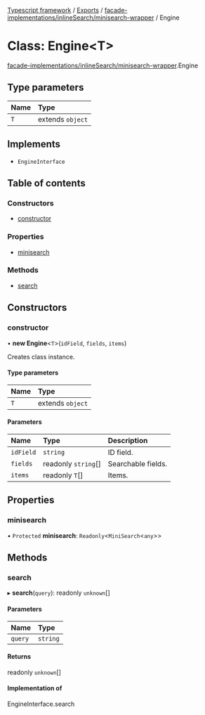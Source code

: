 [Typescript framework](../index.md) / [Exports](../modules.md) / [facade-implementations/inlineSearch/minisearch-wrapper](../modules/facade_implementations_inlineSearch_minisearch_wrapper.md) / Engine

# Class: Engine<T\>

[facade-implementations/inlineSearch/minisearch-wrapper](../modules/facade_implementations_inlineSearch_minisearch_wrapper.md).Engine

## Type parameters

| Name | Type |
| :------ | :------ |
| `T` | extends `object` |

## Implements

- `EngineInterface`

## Table of contents

### Constructors

- [constructor](facade_implementations_inlineSearch_minisearch_wrapper.Engine.md#constructor)

### Properties

- [minisearch](facade_implementations_inlineSearch_minisearch_wrapper.Engine.md#minisearch)

### Methods

- [search](facade_implementations_inlineSearch_minisearch_wrapper.Engine.md#search)

## Constructors

### constructor

• **new Engine**<`T`\>(`idField`, `fields`, `items`)

Creates class instance.

#### Type parameters

| Name | Type |
| :------ | :------ |
| `T` | extends `object` |

#### Parameters

| Name | Type | Description |
| :------ | :------ | :------ |
| `idField` | `string` | ID field. |
| `fields` | readonly `string`[] | Searchable fields. |
| `items` | readonly `T`[] | Items. |

## Properties

### minisearch

• `Protected` **minisearch**: `Readonly`<`MiniSearch`<`any`\>\>

## Methods

### search

▸ **search**(`query`): readonly `unknown`[]

#### Parameters

| Name | Type |
| :------ | :------ |
| `query` | `string` |

#### Returns

readonly `unknown`[]

#### Implementation of

EngineInterface.search
